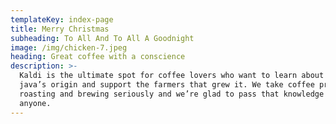 ```yaml
---
templateKey: index-page
title: Merry Christmas
subheading: To All And To All A Goodnight
image: /img/chicken-7.jpeg
heading: Great coffee with a conscience
description: >-
  Kaldi is the ultimate spot for coffee lovers who want to learn about their
  java’s origin and support the farmers that grew it. We take coffee production,
  roasting and brewing seriously and we’re glad to pass that knowledge to
  anyone.
---
```


